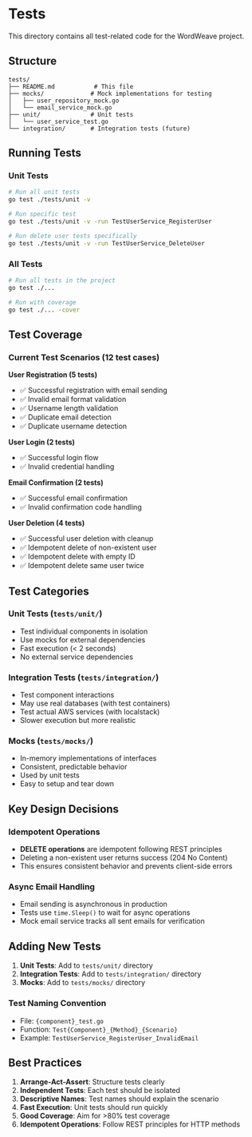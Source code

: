 # Tests

This directory contains all test-related code for the WordWeave project.

## Structure

```
tests/
├── README.md           # This file
├── mocks/             # Mock implementations for testing
│   ├── user_repository_mock.go
│   └── email_service_mock.go
├── unit/              # Unit tests
│   └── user_service_test.go
└── integration/       # Integration tests (future)
```

## Running Tests

### Unit Tests

```bash
# Run all unit tests
go test ./tests/unit -v

# Run specific test
go test ./tests/unit -v -run TestUserService_RegisterUser

# Run delete user tests specifically
go test ./tests/unit -v -run TestUserService_DeleteUser
```

### All Tests

```bash
# Run all tests in the project
go test ./...

# Run with coverage
go test ./... -cover
```

## Test Coverage

### Current Test Scenarios (12 test cases)

**User Registration (5 tests)**

- ✅ Successful registration with email sending
- ✅ Invalid email format validation
- ✅ Username length validation
- ✅ Duplicate email detection
- ✅ Duplicate username detection

**User Login (2 tests)**

- ✅ Successful login flow
- ✅ Invalid credential handling

**Email Confirmation (2 tests)**

- ✅ Successful email confirmation
- ✅ Invalid confirmation code handling

**User Deletion (4 tests)**

- ✅ Successful user deletion with cleanup
- ✅ Idempotent delete of non-existent user
- ✅ Idempotent delete with empty ID
- ✅ Idempotent delete same user twice

## Test Categories

### Unit Tests (`tests/unit/`)

- Test individual components in isolation
- Use mocks for external dependencies
- Fast execution (< 2 seconds)
- No external service dependencies

### Integration Tests (`tests/integration/`)

- Test component interactions
- May use real databases (with test containers)
- Test actual AWS services (with localstack)
- Slower execution but more realistic

### Mocks (`tests/mocks/`)

- In-memory implementations of interfaces
- Consistent, predictable behavior
- Used by unit tests
- Easy to setup and tear down

## Key Design Decisions

### Idempotent Operations

- **DELETE operations** are idempotent following REST principles
- Deleting a non-existent user returns success (204 No Content)
- This ensures consistent behavior and prevents client-side errors

### Async Email Handling

- Email sending is asynchronous in production
- Tests use `time.Sleep()` to wait for async operations
- Mock email service tracks all sent emails for verification

## Adding New Tests

1. **Unit Tests**: Add to `tests/unit/` directory
2. **Integration Tests**: Add to `tests/integration/` directory
3. **Mocks**: Add to `tests/mocks/` directory

### Test Naming Convention

- File: `{component}_test.go`
- Function: `Test{Component}_{Method}_{Scenario}`
- Example: `TestUserService_RegisterUser_InvalidEmail`

## Best Practices

1. **Arrange-Act-Assert**: Structure tests clearly
2. **Independent Tests**: Each test should be isolated
3. **Descriptive Names**: Test names should explain the scenario
4. **Fast Execution**: Unit tests should run quickly
5. **Good Coverage**: Aim for >80% test coverage
6. **Idempotent Operations**: Follow REST principles for HTTP methods
